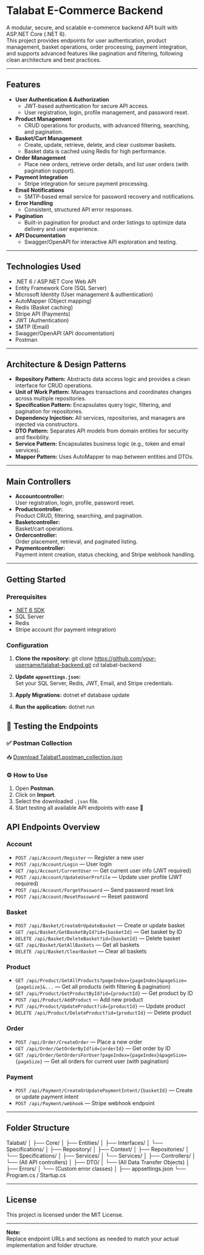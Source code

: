 # Talabat E-Commerce Backend

A modular, secure, and scalable e-commerce backend API built with ASP.NET Core (.NET 6).  
This project provides endpoints for user authentication, product management, basket operations, order processing, payment integration, and supports advanced features like pagination and filtering, following clean architecture and best practices.

---

## Features

- **User Authentication & Authorization**
  - JWT-based authentication for secure API access.
  - User registration, login, profile management, and password reset.
- **Product Management**
  - CRUD operations for products, with advanced filtering, searching, and pagination.
- **Basket/Cart Management**
  - Create, update, retrieve, delete, and clear customer baskets.
  - Basket data is cached using Redis for high performance.
- **Order Management**
  - Place new orders, retrieve order details, and list user orders (with pagination support).
- **Payment Integration**
  - Stripe integration for secure payment processing.
- **Email Notifications**
  - SMTP-based email service for password recovery and notifications.
- **Error Handling**
  - Consistent, structured API error responses.
- **Pagination**
  - Built-in pagination for product and order listings to optimize data delivery and user experience.
- **API Documentation**
  - Swagger/OpenAPI for interactive API exploration and testing.

---

## Technologies Used

- .NET 6 / ASP.NET Core Web API
- Entity Framework Core (SQL Server)
- Microsoft Identity (User management & authentication)
- AutoMapper (Object mapping)
- Redis (Basket caching)
- Stripe API (Payments)
- JWT (Authentication)
- SMTP (Email)
- Swagger/OpenAPI (API documentation)
- Postman

---

## Architecture & Design Patterns

- **Repository Pattern:** Abstracts data access logic and provides a clean interface for CRUD operations.
- **Unit of Work Pattern:** Manages transactions and coordinates changes across multiple repositories.
- **Specification Pattern:** Encapsulates query logic, filtering, and pagination for repositories.
- **Dependency Injection:** All services, repositories, and managers are injected via constructors.
- **DTO Pattern:** Separates API models from domain entities for security and flexibility.
- **Service Pattern:** Encapsulates business logic (e.g., token and email services).
- **Mapper Pattern:** Uses AutoMapper to map between entities and DTOs.

---

## Main Controllers

- **Accountcontroller:**  
  User registration, login, profile, password reset.
- **Productcontroller:**  
  Product CRUD, filtering, searching, and pagination.
- **Basketcontroller:**  
  Basket/cart operations.
- **Ordercontroller:**  
  Order placement, retrieval, and paginated listing.
- **Paymentcontroller:**  
  Payment intent creation, status checking, and Stripe webhook handling.

---

## Getting Started

### Prerequisites

- [.NET 6 SDK](https://dotnet.microsoft.com/download/dotnet/6.0)
- SQL Server
- Redis
- Stripe account (for payment integration)

### Configuration

1. **Clone the repository:**
   git clone https://github.com/your-username/talabat-backend.git cd talabat-backend

2. **Update `appsettings.json`:**  
   Set your SQL Server, Redis, JWT, Email, and Stripe credentials.

3. **Apply Migrations:**
   dotnet ef database update

4. **Run the application:**
   dotnet run

## 🧪 Testing the Endpoints

### ✅ Postman Collection
📥 [Download Talabat1.postman_collection.json](./Talabat1.postman_collection.json)

### ⚙️ How to Use

1. Open **Postman**.
2. Click on **Import**.
3. Select the downloaded `.json` file.
4. Start testing all available API endpoints with ease 🎯

## API Endpoints Overview

### Account

- `POST /api/Account/Register` — Register a new user
- `POST /api/Account/Login` — User login
- `GET /api/Account/CurrentUser` — Get current user info (JWT required)
- `POST /api/Account/UpdateUserProfile` — Update user profile (JWT required)
- `POST /api/Account/ForgetPassword` — Send password reset link
- `POST /api/Account/ResetPassword` — Reset password

### Basket

- `POST /api/Basket/CreateOrUpdateBasket` — Create or update basket
- `GET /api/Basket/GetBasketById?id={basketId}` — Get basket by ID
- `DELETE /api/Basket/DeleteBasket?id={basketId}` — Delete basket
- `GET /api/Basket/GetAllBaskets` — Get all baskets
- `DELETE /api/Basket/ClearBasket` — Clear all baskets

### Product

- `GET /api/Product/GetAllProducts?pageIndex={pageIndex}&pageSize={pageSize}&...` — Get all products (with filtering & pagination)
- `GET /api/Product/GetProductById?id={productId}` — Get product by ID
- `POST /api/Product/AddProduct` — Add new product
- `PUT /api/Product/UpdateProduct?id={productId}` — Update product
- `DELETE /api/Product/DeleteProduct?id={productId}` — Delete product

### Order

- `POST /api/Order/CreateOrder` — Place a new order
- `GET /api/Order/GetOrderById?id={orderId}` — Get order by ID
- `GET /api/Order/GetOrdersForUser?pageIndex={pageIndex}&pageSize={pageSize}` — Get all orders for current user (with pagination)

### Payment

- `POST /api/Payment/CreateOrUpdatePaymentIntent/{basketId}` — Create or update payment intent
- `POST /api/Payment/webhook` — Stripe webhook endpoint

---

## Folder Structure
Talabat/ │ ├── Core/ │   ├── Entities/ │   ├── Interfaces/ │   └── Specifications/ │ ├── Repository/ │   ├── Context/ │   ├── Repositories/ │   └── Specifications/ │ ├── Services/ │   └── Services/ │ ├── Controllers/ │   └── (All API controllers) │ ├── DTO/ │   └── (All Data Transfer Objects) │ ├── Errors/ │   └── (Custom error classes) │ ├── appsettings.json └── Program.cs / Startup.cs

---

## License

This project is licensed under the MIT License.

---

**Note:**  
Replace endpoint URLs and sections as needed to match your actual implementation and folder structure.

